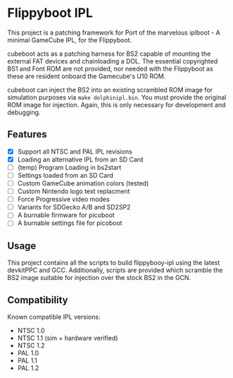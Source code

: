 # Flippyboot IPL

This project is a patching framework for 
Port of the marvelous iplboot - A minimal GameCube IPL, for the Flippyboot.

cubeboot acts as a patching harness for BS2 capable of mounting the external
FAT devices and chainloading a DOL. The essential copyrighted BS1 and Font ROM 
are not provided, nor needed with the Flippyboot as these are resident onboard 
the Gamecube's U10 ROM.

cubeboot can inject the BS2 into an existing scrambled ROM image for simulation
purposes via `make dolphinipl.bin`.  You must provide the original ROM image for 
injection.  Again, this is only necessary for development and debugging.

## Features
- [x] Support all NTSC and PAL IPL revisions
- [x] Loading an alternative IPL from an SD Card
- [ ] (temp) Program Loading in bs2start
- [ ] Settings loaded from an SD Card
- [ ] Custom GameCube animation colors (tested)
- [ ] Custom Nintendo logo text replacment
- [ ] Force Progressive video modes
- [ ] Variants for SDGecko A/B and SD2SP2
- [ ] A burnable firmware for picoboot
- [ ] A burnable settings file for picoboot

## Usage

This project contains all the scripts to build flippybooy-ipl using the latest 
devkitPPC and GCC.  Additionally, scripts are provided which scramble the BS2
image suitable for injection over the stock BS2 in the GCN.

## Compatibility

Known compatible IPL versions:
- NTSC 1.0
- NTSC 1.1 (sim + hardware verified)
- NTSC 1.2
- PAL 1.0
- PAL 1.1
- PAL 1.2
